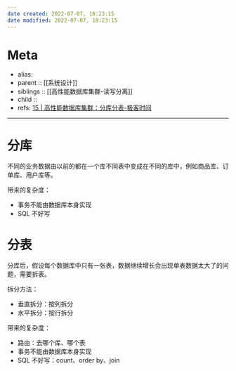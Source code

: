 ```yaml
---
date created: 2022-07-07, 18:23:15
date modified: 2022-07-07, 18:23:15
---
```

# Meta

- alias:
- parent :: [[系统设计]]
- siblings :: [[高性能数据库集群-读写分离]]
- child ::
- refs: [15 | 高性能数据库集群：分库分表-极客时间](https://time.geekbang.org/column/article/8373)

---

# 分库

不同的业务数据由以前的都在一个库不同表中变成在不同的库中，例如商品库、订单库、用户库等。

带来的复杂度：

- 事务不能由数据库本身实现
- SQL 不好写

# 分表

分库后，假设每个数据库中只有一张表，数据继续增长会出现单表数据太大了的问题，需要拆表。

拆分方法：

- 垂直拆分：按列拆分
- 水平拆分：按行拆分

带来的复杂度：

- 路由：去哪个库、哪个表
- 事务不能由数据库本身实现
- SQL 不好写：count、order by、join